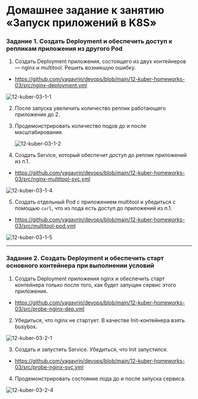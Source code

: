 # Домашнее задание к занятию «Запуск приложений в K8S»

### Задание 1. Создать Deployment и обеспечить доступ к репликам приложения из другого Pod

1. Создать Deployment приложения, состоящего из двух контейнеров — nginx и multitool. Решить возникшую ошибку.
   
  * https://github.com/yagavrin/devops/blob/main/12-kuber-homeworks-03/src/nginx-deployment.yml
    
  ![12-kuber-03-1-1](https://github.com/user-attachments/assets/7751a34b-7199-4b27-b982-5ff5c4d4a061)

2. После запуска увеличить количество реплик работающего приложения до 2.

3. Продемонстрировать количество подов до и после масштабирования.

   ![12-kuber-03-1-2](https://github.com/user-attachments/assets/3b4a57bb-af74-4ebd-bdd3-012bad43f390)
   
4. Создать Service, который обеспечит доступ до реплик приложений из п.1.
   
  * https://github.com/yagavrin/devops/blob/main/12-kuber-homeworks-03/src/nginx-multitool-svc.yml

  ![12-kuber-03-1-4](https://github.com/user-attachments/assets/35c80141-45ed-4d00-98c1-662af06509e0)

5. Создать отдельный Pod с приложением multitool и убедиться с помощью `curl`, что из пода есть доступ до приложений из п.1.
   
  * https://github.com/yagavrin/devops/blob/main/12-kuber-homeworks-03/src/multitool-pod.yml
    
  ![12-kuber-03-1-5](https://github.com/user-attachments/assets/b905f27a-6e3f-4b6a-a98f-28f7245d2ed7)


------

### Задание 2. Создать Deployment и обеспечить старт основного контейнера при выполнении условий

1. Создать Deployment приложения nginx и обеспечить старт контейнера только после того, как будет запущен сервис этого приложения.
   
  * https://github.com/yagavrin/devops/blob/main/12-kuber-homeworks-03/src/probe-nginx-dep.yml

2. Убедиться, что nginx не стартует. В качестве Init-контейнера взять busybox.

  ![12-kuber-03-2-1](https://github.com/user-attachments/assets/cd0e142c-a1fa-4824-8174-7c82b3d5b092)
   
3. Создать и запустить Service. Убедиться, что Init запустился.
   
  * https://github.com/yagavrin/devops/blob/main/12-kuber-homeworks-03/src/probe-nginx-svc.yml
    
4. Продемонстрировать состояние пода до и после запуска сервиса.

  ![12-kuber-03-2-4](https://github.com/user-attachments/assets/4e88f37d-06b9-4107-b1a4-3aa163d74835)


